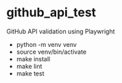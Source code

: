 # github_api_test
GitHub API validation using Playwright

- python -m venv venv
- source venv/bin/activate
- make install
- make lint
- make test
